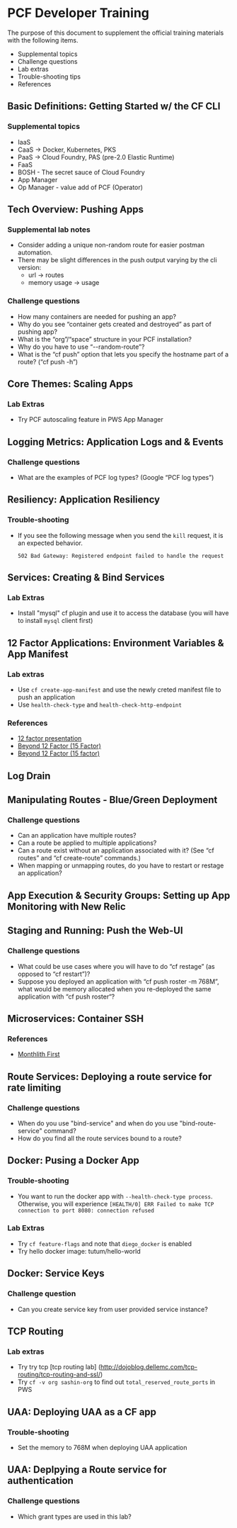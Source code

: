 # PCF Developer Training 

The purpose of this document to supplement the official training materials
with the following items.

-   Supplemental topics
-   Challenge questions
-   Lab extras
-   Trouble-shooting tips
-   References

## Basic Definitions: Getting Started w/ the CF CLI

### Supplemental topics

-   IaaS
-   CaaS -> Docker, Kubernetes, PKS
-   PaaS -> Cloud Foundry, PAS (pre-2.0 Elastic Runtime)
-   FaaS
-   BOSH - The secret sauce of Cloud Foundry
-   App Manager
-   Op Manager - value add of PCF (Operator)


## Tech Overview: Pushing Apps

### Supplemental lab notes

-   Consider adding a unique non-random route for easier postman automation.
-   There may be slight differences in the push output varying by the cli version:
    - url -> routes
    - memory usage -> usage

### Challenge questions

-   How many containers are needed for pushing an app?
-   Why do you see “container gets created and destroyed” as part of pushing app?
-   What is the “org”/“space” structure in your PCF installation?
-   Why do you have to use “--random-route”? 
-   What is the “cf push” option that lets you specify the hostname 
    part of a route? (“cf push -h”)

## Core Themes: Scaling Apps

### Lab Extras

-   Try PCF autoscaling feature in PWS App Manager

## Logging Metrics: Application Logs and & Events

### Challenge questions

-   What are the examples of PCF log types? (Google “PCF log types”)


## Resiliency: Application Resiliency

### Trouble-shooting

-  If you see the following message when you send the `kill` request,
   it is an expected behavior. 

   ```
   502 Bad Gateway: Registered endpoint failed to handle the request
   ```

## Services: Creating & Bind Services
    
### Lab Extras

-   Install "mysql" cf plugin and use it to access the database (you
    will have to install `mysql` client first)


## 12 Factor Applications: Environment Variables & App Manifest 
   
### Lab extras   

-   Use `cf create-app-manifest` and use the newly creted manifest file 
    to push an application    
-   Use `health-check-type` and `health-check-http-endpoint`   
    
### References

-   [12 factor presentation](https://content.pivotal.io/slides/the-12-factors-for-building-cloud-native-software)
-   [Beyond 12 Factor (15 Factor)](https://content.pivotal.io/blog/beyond-the-twelve-factor-app)
-   [Beyond 12 Factor (15 factor)](https://www.oreilly.com/library/view/beyond-the-twelve-factor/9781492042631/)
    

## Log Drain 


## Manipulating Routes - Blue/Green Deployment

### Challenge questions

-   Can an application have multiple routes?
-   Can a route be applied to multiple applications?
-   Can a route exist without an application associated with it? 
    (See “cf routes” and “cf create-route” commands.)
-   When mapping or unmapping routes, do you have to restart
    or restage an application?
  
## App Execution & Security Groups: Setting up App Monitoring with New Relic
    

## Staging and Running: Push the Web-UI
    
### Challenge questions

-   What could be use cases where you will have to do “cf restage” 
    (as opposed to “cf restart”)?
-   Suppose you deployed an application with “cf push roster -m 768M”, 
    what would be memory allocated when you re-deployed the same application 
    with “cf push roster“?    

## Microservices: Container SSH

### References

-   [Monthlith First](https://martinfowler.com/bliki/MonolithFirst.html)
 
## Route Services: Deploying a route service for rate limiting

### Challenge questions

-   When do you use "bind-service" and when do you use 
    "bind-route-service" command?
-   How do you find all the route services bound to a route?
         
## Docker: Pusing a Docker App

    
### Trouble-shooting

-   You want to run the docker app with `--health-check-type process`. 
    Otherwise, you will experience `[HEALTH/0] ERR Failed to make TCP connection to port 8080: connection refused`
    
    
### Lab Extras

-   Try `cf feature-flags` and note that `diego_docker` is enabled
-   Try hello docker image: tutum/hello-world
    
## Docker: Service Keys

### Challenge question

-   Can you create service key from user provided service instance?
            
## TCP Routing


### Lab extras

-   Try try tcp [tcp routing lab]
(http://dojoblog.dellemc.com/tcp-routing/tcp-routing-and-ssl/)
-   Try `cf -v org sashin-org` to find out `total_reserved_route_ports` in PWS

     
    
## UAA: Deploying UAA as a CF app

### Trouble-shooting

-   Set the memory to 768M when deploying UAA application

  

## UAA: Deplpying a Route service for authentication

### Challenge questions

-   Which grant types are used in this lab?
    

       
    
